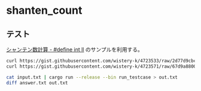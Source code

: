 # shanten_count

## テスト

[シャンテン数計算 - #define int ll](https://wistery-k.hatenadiary.org/entry/20130206/1360168063) のサンプルを利用する。

```bash
curl https://gist.githubusercontent.com/wistery-k/4723533/raw/2d77d9cbc1168ed1946bd276e110d1478bd62619/input%201 -o input.txt
curl https://gist.githubusercontent.com/wistery-k/4723571/raw/67d9a88000196bfb3d5d11eac22b632901a423af/output1 -o answer.txt

cat input.txt | cargo run --release --bin run_testcase > out.txt
diff answer.txt out.txt
```
